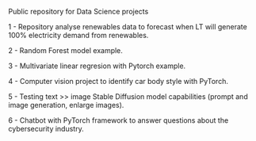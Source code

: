Public repository for Data Science projects

1 - Repository analyse renewables data to forecast when LT will generate 100% electricity demand from renewables.

2 - Random Forest model example.

3 - Multivariate linear regresion with Pytorch example.

4 - Computer vision project to identify car body style with PyTorch.

5 - Testing text >> image Stable Diffusion model capabilities (prompt and image generation, enlarge images).

6 - Chatbot with PyTorch framework to answer questions about the cybersecurity industry.
